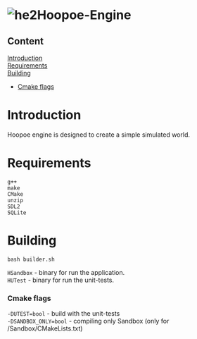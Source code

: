 # ![he2](https://user-images.githubusercontent.com/34447743/121752164-da28ff80-cb0f-11eb-9172-3b678d40b3a5.png)Hoopoe-Engine
##### <h2>Content</h2>
[Introduction](#introduction)<br/>
[Requirements](#requirements)<br/>
[Building](#building)<br/>
  - [Cmake flags](#building-flags)

<a name="introduction"><h1>Introduction</h1></a>
Hoopoe engine is designed to create a simple simulated world.
<a name="requirements"><h1>Requirements</h1></a>

```no-highlight
g++
make
CMake
unzip
SDL2
SQLite
```

<a name="building"><h1>Building</h1></a>

```no-highlight
bash builder.sh
```
<code>HSandbox</code> - binary for run the application.<br/>
<code>HUTest</code> - binary for run the unit-tests.<br/>
<a name="building-flags"><h3>Cmake flags</h3></a>
<code>-DUTEST=bool</code> - build with the unit-tests<br/>
<code>-DSANDBOX_ONLY=bool</code> - compiling only Sandbox (only for /Sandbox/CMakeLists.txt)<br/>

